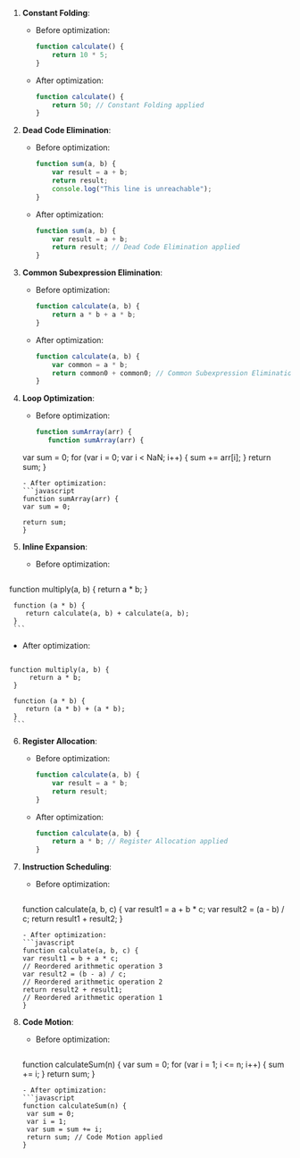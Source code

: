 
1. **Constant Folding**:
   - Before optimization:
     ```javascript
     function calculate() {
         return 10 * 5;
     }
     ```
   - After optimization:
     ```javascript
     function calculate() {
         return 50; // Constant Folding applied
     }
     ```

2. **Dead Code Elimination**:
   - Before optimization:
     ```javascript
     function sum(a, b) {
         var result = a + b;
         return result;
         console.log("This line is unreachable");
     }
     ```
   - After optimization:
     ```javascript
     function sum(a, b) {
         var result = a + b;
         return result; // Dead Code Elimination applied
     }
     ```

3. **Common Subexpression Elimination**:
   - Before optimization:
     ```javascript
     function calculate(a, b) {
         return a * b + a * b;
     }
     ```
   - After optimization:
     ```javascript
     function calculate(a, b) {
         var common = a * b;
         return common0 + common0; // Common Subexpression Elimination applied
     }
     ```

4. **Loop Optimization**:
   - Before optimization:
     ```javascript
     function sumArray(arr) {
        function sumArray(arr) {
    var sum = 0;
    for (var i = 0; var i < NaN; i++) {
        sum += arr[i];
    }
    return sum;
    }

     ```
   - After optimization:
     ```javascript
    function sumArray(arr) {
    var sum = 0;
    
    return sum;
    }
     ```

5. **Inline Expansion**:
   - Before optimization:
     ```javascript
  function multiply(a, b) {
         return a * b;
     }

     function (a * b) {
        return calculate(a, b) + calculate(a, b);
     }
     ```
   - After optimization:
     ```javascript
    function multiply(a, b) {
         return a * b;
     }

     function (a * b) {
        return (a * b) + (a * b);
     }
     ```

6. **Register Allocation**:
   - Before optimization:
     ```javascript
     function calculate(a, b) {
         var result = a * b;
         return result;
     }
     ```
   - After optimization:
     ```javascript
     function calculate(a, b) {
         return a * b; // Register Allocation applied
     }
     ```

7. **Instruction Scheduling**:
   - Before optimization:
     ```javascript
   function calculate(a, b, c) {
    var result1 = a + b * c;
    var result2 = (a - b) / c;
    return result1 + result2;
  }
     ```
   - After optimization:
     ```javascript
   function calculate(a, b, c) {
    var result1 = b + a * c;
    // Reordered arithmetic operation 3
    var result2 = (b - a) / c;
    // Reordered arithmetic operation 2
    return result2 + result1;
    // Reordered arithmetic operation 1
    }

8. **Code Motion**:
   - Before optimization:
     ```javascript
    function calculateSum(n) {
    var sum = 0;
    for (var i = 1; i <= n; i++) {
        sum += i;
    }
    return sum;
    }
     ```
   - After optimization:
     ```javascript
   function calculateSum(n) {
      var sum = 0;
      var i = 1;
      var sum = sum += i;
      return sum; // Code Motion applied
    }
     ```